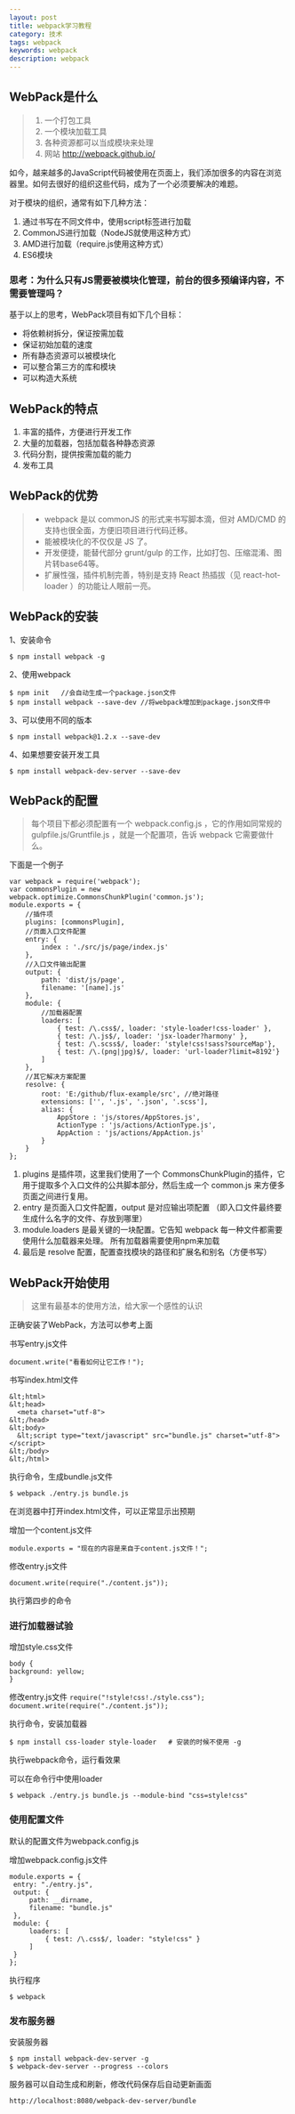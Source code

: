 ```yaml
---
layout: post
title: webpack学习教程
category: 技术
tags: webpack
keywords: webpack
description: webpack
---
```



## WebPack是什么

>  1. 一个打包工具
>  2. 一个模块加载工具
>  3. 各种资源都可以当成模块来处理
>  4. 网站 http://webpack.github.io/

如今，越来越多的JavaScript代码被使用在页面上，我们添加很多的内容在浏览器里。如何去很好的组织这些代码，成为了一个必须要解决的难题。

对于模块的组织，通常有如下几种方法：

1. 通过书写在不同文件中，使用script标签进行加载
2. CommonJS进行加载（NodeJS就使用这种方式）
3. AMD进行加载（require.js使用这种方式）
4. ES6模块

###   思考：为什么只有JS需要被模块化管理，前台的很多预编译内容，不需要管理吗？

基于以上的思考，WebPack项目有如下几个目标：

* 将依赖树拆分，保证按需加载
* 保证初始加载的速度
* 所有静态资源可以被模块化
* 可以整合第三方的库和模块
* 可以构造大系统


## WebPack的特点

1. 丰富的插件，方便进行开发工作
2. 大量的加载器，包括加载各种静态资源
3. 代码分割，提供按需加载的能力
4. 发布工具

## WebPack的优势

> * webpack 是以 commonJS 的形式来书写脚本滴，但对 AMD/CMD 的支持也很全面，方便旧项目进行代码迁移。
> * 能被模块化的不仅仅是 JS 了。
> * 开发便捷，能替代部分 grunt/gulp 的工作，比如打包、压缩混淆、图片转base64等。
> * 扩展性强，插件机制完善，特别是支持 React 热插拔（见 react-hot-loader ）的功能让人眼前一亮。

## WebPack的安装

1、安装命令
```
$ npm install webpack -g
```

2、使用webpack
```
$ npm init   //会自动生成一个package.json文件
$ npm install webpack --save-dev //将webpack增加到package.json文件中
```

3、可以使用不同的版本
```
$ npm install webpack@1.2.x --save-dev
```

4、如果想要安装开发工具
```
$ npm install webpack-dev-server --save-dev
```

## WebPack的配置

> 每个项目下都必须配置有一个 webpack.config.js ，它的作用如同常规的 gulpfile.js/Gruntfile.js ，就是一个配置项，告诉 webpack 它需要做什么。

下面是一个例子

```
var webpack = require('webpack');
var commonsPlugin = new webpack.optimize.CommonsChunkPlugin('common.js');
module.exports = {
    //插件项
    plugins: [commonsPlugin],
    //页面入口文件配置
    entry: {
        index : './src/js/page/index.js'
    },
    //入口文件输出配置
    output: {
        path: 'dist/js/page',
        filename: '[name].js'
    },
    module: {
        //加载器配置
        loaders: [
            { test: /\.css$/, loader: 'style-loader!css-loader' },
            { test: /\.js$/, loader: 'jsx-loader?harmony' },
            { test: /\.scss$/, loader: 'style!css!sass?sourceMap'},
            { test: /\.(png|jpg)$/, loader: 'url-loader?limit=8192'}
        ]
    },
    //其它解决方案配置
    resolve: {
        root: 'E:/github/flux-example/src', //绝对路径
        extensions: ['', '.js', '.json', '.scss'],
        alias: {
            AppStore : 'js/stores/AppStores.js',
            ActionType : 'js/actions/ActionType.js',
            AppAction : 'js/actions/AppAction.js'
        }
    }
};
```

1. plugins 是插件项，这里我们使用了一个 CommonsChunkPlugin的插件，它用于提取多个入口文件的公共脚本部分，然后生成一个 common.js 来方便多页面之间进行复用。
2. entry 是页面入口文件配置，output 是对应输出项配置 （即入口文件最终要生成什么名字的文件、存放到哪里）
3. module.loaders 是最关键的一块配置。它告知 webpack 每一种文件都需要使用什么加载器来处理。 所有加载器需要使用npm来加载
4. 最后是 resolve 配置，配置查找模块的路径和扩展名和别名（方便书写）


## WebPack开始使用

> 这里有最基本的使用方法，给大家一个感性的认识

正确安装了WebPack，方法可以参考上面

书写entry.js文件
```
document.write("看看如何让它工作！");
```

书写index.html文件
```
&lt;html>
&lt;head>
  <meta charset="utf-8">
&lt;/head>
&lt;body>
  &lt;script type="text/javascript" src="bundle.js" charset="utf-8"></script>
&lt;/body>
&lt;/html>
```

执行命令，生成bundle.js文件
```
$ webpack ./entry.js bundle.js
```

在浏览器中打开index.html文件，可以正常显示出预期

增加一个content.js文件
```
module.exports = "现在的内容是来自于content.js文件！";
```

修改entry.js文件
```
document.write(require("./content.js"));
```

执行第四步的命令

### 进行加载器试验


增加style.css文件
```
body {
background: yellow;
}
```

修改entry.js文件
``
require("!style!css!./style.css");
document.write(require("./content.js"));
``

执行命令，安装加载器
```
$ npm install css-loader style-loader   # 安装的时候不使用 -g
```

执行webpack命令，运行看效果

可以在命令行中使用loader
```
$ webpack ./entry.js bundle.js --module-bind "css=style!css"
```

### 使用配置文件 
默认的配置文件为webpack.config.js

增加webpack.config.js文件
```
module.exports = {
 entry: "./entry.js",
 output: {
     path: __dirname,
     filename: "bundle.js"
 },
 module: {
     loaders: [
         { test: /\.css$/, loader: "style!css" }
     ]
 }
};
```

执行程序
```
$ webpack
```

### 发布服务器

安装服务器
```
$ npm install webpack-dev-server -g
$ webpack-dev-server --progress --colors
```

服务器可以自动生成和刷新，修改代码保存后自动更新画面
```
http://localhost:8080/webpack-dev-server/bundle
```
























